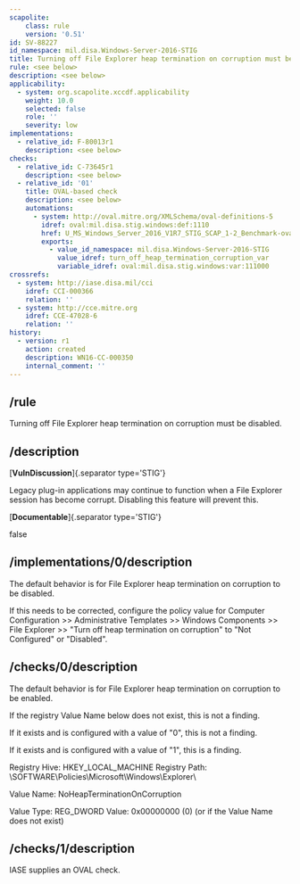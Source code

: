 ```yaml
---
scapolite:
    class: rule
    version: '0.51'
id: SV-88227
id_namespace: mil.disa.Windows-Server-2016-STIG
title: Turning off File Explorer heap termination on corruption must be disabled.
rule: <see below>
description: <see below>
applicability:
  - system: org.scapolite.xccdf.applicability
    weight: 10.0
    selected: false
    role: ''
    severity: low
implementations:
  - relative_id: F-80013r1
    description: <see below>
checks:
  - relative_id: C-73645r1
    description: <see below>
  - relative_id: '01'
    title: OVAL-based check
    description: <see below>
    automations:
      - system: http://oval.mitre.org/XMLSchema/oval-definitions-5
        idref: oval:mil.disa.stig.windows:def:1110
        href: U_MS_Windows_Server_2016_V1R7_STIG_SCAP_1-2_Benchmark-oval.xml
        exports:
          - value_id_namespace: mil.disa.Windows-Server-2016-STIG
            value_idref: turn_off_heap_termination_corruption_var
            variable_idref: oval:mil.disa.stig.windows:var:111000
crossrefs:
  - system: http://iase.disa.mil/cci
    idref: CCI-000366
    relation: ''
  - system: http://cce.mitre.org
    idref: CCE-47028-6
    relation: ''
history:
  - version: r1
    action: created
    description: WN16-CC-000350
    internal_comment: ''
---
```



## /rule

Turning off File Explorer heap termination on corruption must be disabled.

## /description

[**VulnDiscussion**]{.separator type='STIG'}

Legacy plug-in applications may continue to function when a File Explorer session has become corrupt. Disabling this feature will prevent this.

[**Documentable**]{.separator type='STIG'}

false

## /implementations/0/description

The default behavior is for File Explorer heap termination on corruption to be disabled.

If this needs to be corrected, configure the policy value for Computer Configuration >> Administrative Templates >> Windows Components >> File Explorer >> "Turn off heap termination on corruption" to "Not Configured" or "Disabled".

## /checks/0/description

The default behavior is for File Explorer heap termination on corruption to be enabled.

If the registry Value Name below does not exist, this is not a finding.

If it exists and is configured with a value of "0", this is not a finding.

If it exists and is configured with a value of "1", this is a finding.

Registry Hive: HKEY_LOCAL_MACHINE
Registry Path: \SOFTWARE\Policies\Microsoft\Windows\Explorer\

Value Name: NoHeapTerminationOnCorruption

Value Type: REG_DWORD
Value: 0x00000000 (0) (or if the Value Name does not exist)

## /checks/1/description

IASE supplies an OVAL check.

